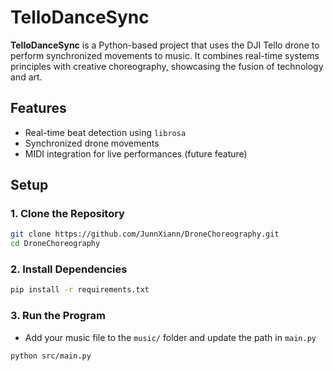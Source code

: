 # TelloDanceSync

**TelloDanceSync** is a Python-based project that uses the DJI Tello drone to perform synchronized movements to music. It combines real-time systems principles with creative choreography, showcasing the fusion of technology and art.

## Features
- Real-time beat detection using `librosa`
- Synchronized drone movements
- MIDI integration for live performances (future feature)

## Setup
### 1. Clone the Repository
```bash
git clone https://github.com/JunnXiann/DroneChoreography.git
cd DroneChoreography
```

### 2. Install Dependencies
```bash
pip install -r requirements.txt
```

### 3. Run the Program
- Add your music file to the `music/` folder and update the path in `main.py`
```bash
python src/main.py
```
